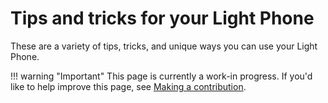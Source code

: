 # Tips and tricks for your Light Phone

These are a variety of tips, tricks, and unique ways you can use your Light Phone.

!!! warning "Important"
    This page is currently a work-in progress. If you'd like to help improve this page, see [Making a contribution](./contributing.md/#making-a-contribution).
